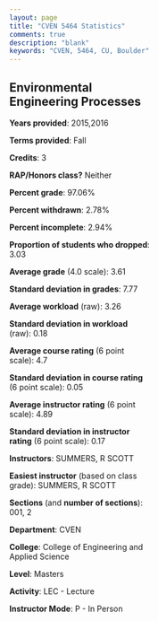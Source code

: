 ```yaml
---
layout: page
title: "CVEN 5464 Statistics"
comments: true
description: "blank"
keywords: "CVEN, 5464, CU, Boulder"
--- 
```

<head>
<script src="https://ajax.googleapis.com/ajax/libs/jquery/2.1.3/jquery.min.js"></script>
<script src="https://dl.dropboxusercontent.com/s/pc42nxpaw1ea4o9/highcharts.js?dl=0"></script>
<!-- <script src="../assets/js/highcharts.js"></script> -->
<style type="text/css">@font-face {
	font-family: "Bebas Neue";
	src: url(https://www.filehosting.org/file/details/544349/BebasNeue%20Regular.otf) format("opentype");
	}
	h1.Bebas { 
		font-family: "Bebas Neue", Verdana, Tahoma;
	}
</style>
</head>
<body>
	<div id="container" style="float: right; width: 45%; height: 88%; margin-left: 2.5%; margin-right: 2.5%;"></div>
	<script language="JavaScript">
		$(document).ready(function() {
		var chart = {type: 'column'};
		var title = {text: 'Grade Distribution'};
		var xAxis = {categories: ['A','B','C','D','F'],crosshair: true};
		var yAxis = {min: 0,title: {text: 'Percentage'}};
		var tooltip = {headerFormat: '<center><b><span style="font-size:20px">{point.key}</span></b></center>',
		               pointFormat: '<td style="padding:0"><b>{point.y:.1f}%</b></td>',
		               footerFormat: '</table>',shared: true,useHTML: true};
		var plotOptions = {column: {pointPadding: 0.0,borderWidth: 0}};  
		var credits = {enabled: false};var series= [{name: 'Percent',data: [70.97,25.81,0.0,3.23,0.0,]}];
		var json = {};
		json.chart = chart;
		json.title = title;
		json.tooltip = tooltip;
		json.xAxis = xAxis;
		json.yAxis = yAxis;  
		json.series = series;
		json.plotOptions = plotOptions;  
		json.credits = credits;
		$('#container').highcharts(json);
	});
	</script>
</body>
			   
## Environmental Engineering Processes

**Years provided**: 2015,2016

**Terms provided**: Fall

**Credits**: 3

**RAP/Honors class?** Neither

**Percent grade**: 97.06%

**Percent withdrawn**: 2.78%

**Percent incomplete**: 2.94%

**Proportion of students who dropped**: 3.03

**Average grade** (4.0 scale): 3.61

**Standard deviation in grades**: 7.77

**Average workload** (raw): 3.26

**Standard deviation in workload** (raw): 0.18

**Average course rating** (6 point scale): 4.7

**Standard deviation in course rating** (6 point scale): 0.05

**Average instructor rating** (6 point scale): 4.89

**Standard deviation in instructor rating** (6 point scale): 0.17

**Instructors**: SUMMERS, R SCOTT

**Easiest instructor** (based on class grade): SUMMERS, R SCOTT

**Sections** (and **number of sections**): 001, 2

**Department**: CVEN

**College**: College of Engineering and Applied Science

**Level**: Masters

**Activity**: LEC - Lecture

**Instructor Mode**: P  - In Person